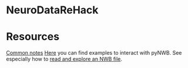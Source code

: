 # NeuroDataReHack


# Resources
[Common notes](https://docs.google.com/document/d/1Nx5HxQJeE8cmLYXJ2EIPfV9VHFeS5lJFkZZaSrd6niA/edit)
[Here](https://pynwb.readthedocs.io/en/stable/tutorials/index.html) you can find examples to interact with pyNWB. See especially how to [read and explore an NWB file](https://pynwb.readthedocs.io/en/stable/tutorials/general/read_basics.html#sphx-glr-tutorials-general-read-basics-py).
